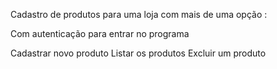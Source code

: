 Cadastro de produtos para uma loja com mais de uma opção :

Com autenticação para entrar no programa 

Cadastrar novo produto 
Listar os produtos
Excluir um produto 

